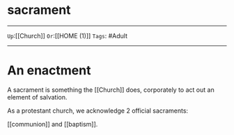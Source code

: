# sacrament

---

`Up`:[[Church]] `Or`:[[HOME (1)]] `Tags`: #Adult

---

# An enactment

A sacrament is something the [[Church]] does, corporately to act out an element of salvation.

As a protestant church, we acknowledge 2 official sacraments:

[[communion]] and [[baptism]].